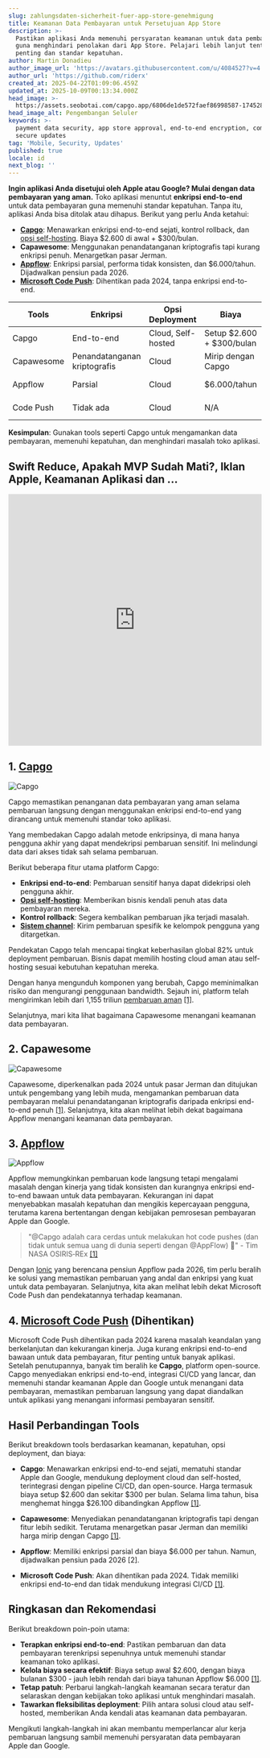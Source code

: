 ```yaml
---
slug: zahlungsdaten-sicherheit-fuer-app-store-genehmigung
title: Keamanan Data Pembayaran untuk Persetujuan App Store
description: >-
  Pastikan aplikasi Anda memenuhi persyaratan keamanan untuk data pembayaran
  guna menghindari penolakan dari App Store. Pelajari lebih lanjut tentang alat
  penting dan standar kepatuhan.
author: Martin Donadieu
author_image_url: 'https://avatars.githubusercontent.com/u/4084527?v=4'
author_url: 'https://github.com/riderx'
created_at: 2025-04-22T01:09:06.459Z
updated_at: 2025-10-09T00:13:34.000Z
head_image: >-
  https://assets.seobotai.com/capgo.app/6806de1de572faef86998587-1745284157740.jpg
head_image_alt: Pengembangan Seluler
keywords: >-
  payment data security, app store approval, end-to-end encryption, compliance,
  secure updates
tag: 'Mobile, Security, Updates'
published: true
locale: id
next_blog: ''
---
```

**Ingin aplikasi Anda disetujui oleh Apple atau Google? Mulai dengan data pembayaran yang aman.** Toko aplikasi menuntut **enkripsi end-to-end** untuk data pembayaran guna memenuhi standar kepatuhan. Tanpa itu, aplikasi Anda bisa ditolak atau dihapus. Berikut yang perlu Anda ketahui:

-   **[Capgo](https://capgo.app/)**: Menawarkan enkripsi end-to-end sejati, kontrol rollback, dan [opsi self-hosting](https://capgo.app/blog/self-hosted-capgo/). Biaya $2.600 di awal + $300/bulan.
-   **Capawesome**: Menggunakan penandatanganan kriptografis tapi kurang enkripsi penuh. Menargetkan pasar Jerman.
-   **[Appflow](https://ionic.io/appflow/live-updates)**: Enkripsi parsial, performa tidak konsisten, dan $6.000/tahun. Dijadwalkan pensiun pada 2026.
-   **[Microsoft Code Push](https://www.reddit.com/r/reactnative/comments/1dsorxn/end_of_appcenter_x_codepush_for_2025_march/)**: Dihentikan pada 2024, tanpa enkripsi end-to-end.

| **Tools** | **Enkripsi** | **Opsi Deployment** | **Biaya** | **Status** |
| --- | --- | --- | --- | --- |
| Capgo | End-to-end | Cloud, Self-hosted | Setup $2.600 + $300/bulan | Aktif |
| Capawesome | Penandatanganan kriptografis | Cloud | Mirip dengan Capgo | Aktif |
| Appflow | Parsial | Cloud | $6.000/tahun | Pensiun 2026 |
| Code Push | Tidak ada | Cloud | N/A | Dihentikan 2024 |

**Kesimpulan**: Gunakan tools seperti Capgo untuk mengamankan data pembayaran, memenuhi kepatuhan, dan menghindari masalah toko aplikasi.

## Swift Reduce, Apakah MVP Sudah Mati?, Iklan Apple, Keamanan Aplikasi dan ...

<iframe src="https://www.youtube.com/embed/FsVbZftrPTQ" aria-label="YouTube video player" frameborder="0" allow="accelerometer; autoplay; clipboard-write; encrypted-media; gyroscope; picture-in-picture; web-share" referrerpolicy="strict-origin-when-cross-origin" style="width: 100%; height: 500px;" allowfullscreen></iframe>

## 1. [Capgo](https://capgo.app/)

![Capgo](https://assets.seobotai.com/capgo.app/6806de1de572faef86998587/3963f7973abbc5791f2fae6e45924907.jpg)

Capgo memastikan penanganan data pembayaran yang aman selama pembaruan langsung dengan menggunakan enkripsi end-to-end yang dirancang untuk memenuhi standar toko aplikasi.

Yang membedakan Capgo adalah metode enkripsinya, di mana hanya pengguna akhir yang dapat mendekripsi pembaruan sensitif. Ini melindungi data dari akses tidak sah selama pembaruan.

Berikut beberapa fitur utama platform Capgo:

-   **Enkripsi end-to-end**: Pembaruan sensitif hanya dapat didekripsi oleh pengguna akhir.
-   **[Opsi self-hosting](https://capgo.app/blog/self-hosted-capgo/)**: Memberikan bisnis kendali penuh atas data pembayaran mereka.
-   **Kontrol rollback**: Segera kembalikan pembaruan jika terjadi masalah.
-   **[Sistem channel](https://capgo.app/docs/plugin/cloud-mode/channel-system/)**: Kirim pembaruan spesifik ke kelompok pengguna yang ditargetkan.

Pendekatan Capgo telah mencapai tingkat keberhasilan global 82% untuk deployment pembaruan. Bisnis dapat memilih hosting cloud aman atau self-hosting sesuai kebutuhan kepatuhan mereka.

Dengan hanya mengunduh komponen yang berubah, Capgo meminimalkan risiko dan mengurangi penggunaan bandwidth. Sejauh ini, platform telah mengirimkan lebih dari 1,155 triliun [pembaruan aman](https://capgo.app/docs/plugin/cloud-mode/hybrid-update/) [\[1\]](https://capgo.app/).

Selanjutnya, mari kita lihat bagaimana Capawesome menangani keamanan data pembayaran.

## 2. Capawesome

![Capawesome](https://assets.seobotai.com/capgo.app/6806de1de572faef86998587/04d155e1ac5e3041660c0e8da59e2e54.jpg)

Capawesome, diperkenalkan pada 2024 untuk pasar Jerman dan ditujukan untuk pengembang yang lebih muda, mengamankan pembaruan data pembayaran melalui penandatanganan kriptografis daripada enkripsi end-to-end penuh [\[1\]](https://capgo.app/). Selanjutnya, kita akan melihat lebih dekat bagaimana Appflow menangani keamanan data pembayaran.

## 3. [Appflow](https://ionic.io/appflow/live-updates)

![Appflow](https://assets.seobotai.com/capgo.app/6806de1de572faef86998587/f6bc7b408415ab449b606f457e137ee1.jpg)

Appflow memungkinkan pembaruan kode langsung tetapi mengalami masalah dengan kinerja yang tidak konsisten dan kurangnya enkripsi end-to-end bawaan untuk data pembayaran. Kekurangan ini dapat menyebabkan masalah kepatuhan dan mengikis kepercayaan pengguna, terutama karena bertentangan dengan kebijakan pemrosesan pembayaran Apple dan Google.

> "@Capgo adalah cara cerdas untuk melakukan hot code pushes (dan tidak untuk semua uang di dunia seperti dengan @AppFlow) 🙂" - Tim NASA OSIRIS‑REx [\[1\]](https://capgo.app/)

Dengan [Ionic](https://ionicframework.com/) yang berencana pensiun Appflow pada 2026, tim perlu beralih ke solusi yang memastikan pembaruan yang andal dan enkripsi yang kuat untuk data pembayaran. Selanjutnya, kita akan melihat lebih dekat Microsoft Code Push dan pendekatannya terhadap keamanan.

## 4. [Microsoft Code Push](https://www.reddit.com/r/reactnative/comments/1dsorxn/end_of_appcenter_x_codepush_for_2025_march/) (Dihentikan)

Microsoft Code Push dihentikan pada 2024 karena masalah keandalan yang berkelanjutan dan kekurangan kinerja. Juga kurang enkripsi end-to-end bawaan untuk data pembayaran, fitur penting untuk banyak aplikasi. Setelah penutupannya, banyak tim beralih ke **Capgo**, platform open-source. Capgo menyediakan enkripsi end-to-end, integrasi CI/CD yang lancar, dan memenuhi standar keamanan Apple dan Google untuk menangani data pembayaran, memastikan pembaruan langsung yang dapat diandalkan untuk aplikasi yang menangani informasi pembayaran sensitif.

## Hasil Perbandingan Tools

Berikut breakdown tools berdasarkan keamanan, kepatuhan, opsi deployment, dan biaya:

-   **Capgo**: Menawarkan enkripsi end-to-end sejati, mematuhi standar Apple dan Google, mendukung deployment cloud dan self-hosted, terintegrasi dengan pipeline CI/CD, dan open-source. Harga termasuk biaya setup $2.600 dan sekitar $300 per bulan. Selama lima tahun, bisa menghemat hingga $26.100 dibandingkan Appflow [\[1\]](https://capgo.app/).
    
-   **Capawesome**: Menyediakan penandatanganan kriptografis tapi dengan fitur lebih sedikit. Terutama menargetkan pasar Jerman dan memiliki harga mirip dengan Capgo [\[1\]](https://capgo.app/).
    
-   **Appflow**: Memiliki enkripsi parsial dan biaya $6.000 per tahun. Namun, dijadwalkan pensiun pada 2026 \[2\].
    
-   **Microsoft Code Push**: Akan dihentikan pada 2024. Tidak memiliki enkripsi end-to-end dan tidak mendukung integrasi CI/CD [\[1\]](https://capgo.app/).
    

## Ringkasan dan Rekomendasi

Berikut breakdown poin-poin utama:

-   **Terapkan enkripsi end-to-end**: Pastikan pembaruan dan data pembayaran terenkripsi sepenuhnya untuk memenuhi standar keamanan toko aplikasi.
-   **Kelola biaya secara efektif**: Biaya setup awal $2.600, dengan biaya bulanan $300 - jauh lebih rendah dari biaya tahunan Appflow $6.000 [\[1\]](https://capgo.app/).
-   **Tetap patuh**: Perbarui langkah-langkah keamanan secara teratur dan selaraskan dengan kebijakan toko aplikasi untuk menghindari masalah.
-   **Tawarkan fleksibilitas deployment**: Pilih antara solusi cloud atau self-hosted, memberikan Anda kendali atas keamanan data pembayaran.

Mengikuti langkah-langkah ini akan membantu memperlancar alur kerja pembaruan langsung sambil memenuhi persyaratan data pembayaran Apple dan Google.
